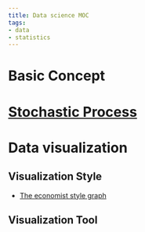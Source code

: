```yaml
---
title: Data science MOC
tags:
- data
- statistics
---
```


# Basic Concept


# [Stochastic Process](data_sci/stochastic_process/MOC.md)


# Data visualization

## Visualization Style

* [The economist style graph](data_sci/visualization/visual_style/the_economist_style.md)

## Visualization Tool



